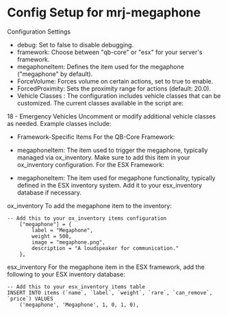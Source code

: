 # Config Setup for mrj-megaphone

Configuration Settings

* debug: Set to false to disable debugging.
* framework: Choose between "qb-core" or "esx" for your server's framework.
* megaphoneItem: Defines the item used for the megaphone ("megaphone" by default).
* ForceVolume: Forces volume on certain actions, set to true to enable.
* ForcedProximity: Sets the proximity range for actions (default: 20.0).
* Vehicle Classes :
The configuration includes vehicle classes that can be customized. The current classes available in the script are:

18 - Emergency Vehicles
Uncomment or modify additional vehicle classes as needed. Example classes include:

[^1]: 0 - Compacts  
[^2]: 1 - Sedans  
[^3]: 2 - SUVs  
[^4]: 3 - Coupes  
[^5]: 4 - Muscle Cars  
[^6]: 5 - Sports Cars  
[^7]: 6 - Sports Classics  
[^8]: 7 - Super Cars  
[^9]: 8 - Motorcycles  
[^10]: 9 - Off-road Vehicles  
[^11]: 10 - Industrial Vehicles  
[^12]: 11 - Utility Vehicles  
[^13]: 12 - Vans  
[^14]: 13 - Bicycles  
[^15]: 14 - Boats  
[^16]: 15 - Helicopters  
[^17]: 16 - Planes  
[^18]: 17 - Service Vehicles  
[^19]: 18 - Emergency Vehicles  
[^20]: 19 - Military Vehicles  
[^21]: 20 - Commercial Vehicles  
[^22]: 21 - Trains  
[^23]: 22 - Trash Vehicles

* Framework-Specific Items
For the QB-Core Framework:

* megaphoneItem: The item used to trigger the megaphone, typically managed via ox_inventory. Make sure to add this item in your ox_inventory configuration.
For the ESX Framework:

* megaphoneItem: The item used for megaphone functionality, typically defined in the ESX inventory system. Add it to your esx_inventory database if necessary.

ox_inventory
To add the megaphone item to the inventory:
```
-- Add this to your ox_inventory items configuration
    ["megaphone"] = {
        label = "Megaphone",
        weight = 500,
        image = "megaphone.png",
        description = "A loudspeaker for communication."
    },

```
esx_inventory
For the megaphone item in the ESX framework, add the following to your ESX inventory database:
```
-- Add this to your esx_inventory items table
INSERT INTO items (`name`, `label`, `weight`, `rare`, `can_remove`, `price`) VALUES
    ('megaphone', 'Megaphone', 1, 0, 1, 0),
```
